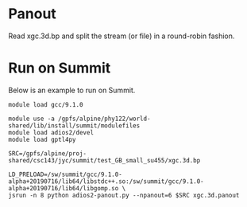 # Panout
Read xgc.3d.bp and split the stream (or file) in a round-robin fashion.

# Run on Summit
Below is an example to run on Summit.

```
module load gcc/9.1.0

module use -a /gpfs/alpine/phy122/world-shared/lib/install/summit/modulefiles
module load adios2/devel
module load gptl4py

SRC=/gpfs/alpine/proj-shared/csc143/jyc/summit/test_GB_small_su455/xgc.3d.bp

LD_PRELOAD=/sw/summit/gcc/9.1.0-alpha+20190716/lib64/libstdc++.so:/sw/summit/gcc/9.1.0-alpha+20190716/lib64/libgomp.so \
jsrun -n 8 python adios2-panout.py --npanout=6 $SRC xgc.3d.panout
```
